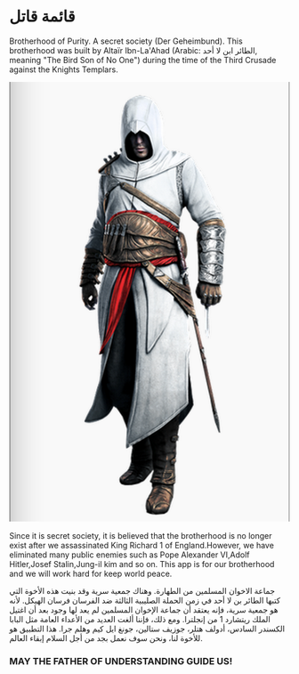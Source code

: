 
<h1>قائمة قاتل</h1>


Brotherhood of Purity. A secret society (Der Geheimbund). This brotherhood was built by Altaïr Ibn-La'Ahad (Arabic: الطائر ابن لا أحد‎, meaning "The Bird Son of No One") during the time of the Third Crusade against the Knights Templars.

![alt text](/public/images/altair.png "الطائر ابن لا أحد‎")

Since it is secret society, it is believed that the brotherhood is no longer exist after we assassinated King Richard 1 of England.However, we have eliminated many public enemies such as  Pope Alexander VI,Adolf Hitler,Josef Stalin,Jung-il kim and so on. This app is for our brotherhood and we will work hard for keep world peace.


جماعة الاخوان المسلمين من الطهارة. وهناك جمعية سرية
وقد بنيت هذه الأخوة التي كتبها الطائر بن لا أحد في زمن الحملة الصليبية الثالثة ضد الفرسان فرسان الهيكل.
لأنه هو جمعية سرية، فإنه يعتقد أن جماعة الإخوان المسلمين لم يعد لها وجود بعد أن اغتيل الملك ريتشارد 1 من إنجلترا. ومع ذلك، فإننا ألغت العديد من الأعداء العامة مثل البابا الكسندر السادس، أدولف هتلر، جوزيف ستالين، جونغ ايل كيم وهلم جرا. هذا التطبيق هو للأخوة لنا، ونحن سوف نعمل بجد من أجل السلام إبقاء العالم.

<h3>MAY THE FATHER OF UNDERSTANDING GUIDE US!</h3>

